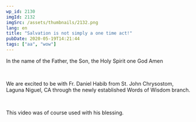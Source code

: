 ```yaml
---
wp_id: 2130
imgId: 2132
imgSrc: /assets/thumbnails/2132.png
lang: en
title: "Salvation is not simply a one time act!"
pubDate: 2020-05-19T14:21:44
tags: ["aa", "wow"]
---
```

<!-- page: 6 -->

<p>In the name of the Father, the Son, the Holy Spirit one God Amen</p>
<p>&nbsp;</p>
<p>We are excited to be with Fr. Daniel Habib from St. John Chrysostom, Laguna Niguel, CA through the newly established Words of Wisdom branch.</p>
<p>&nbsp;</p>
<p>This video was of course used with his blessing.</p>
